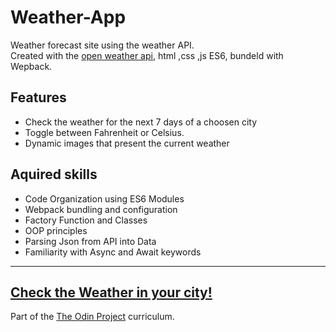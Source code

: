 # Weather-App
Weather forecast site using the weather API.<br>
Created with the [open weather api](https://openweathermap.org/api), html ,css ,js ES6, bundeld with Wepback.

## Features
* Check the weather for the next 7 days of a choosen city
* Toggle between Fahrenheit or Celsius.
* Dynamic images that present the current weather

## Aquired skills
* Code Organization using ES6 Modules
* Webpack bundling and configuration
* Factory Function and Classes
* OOP principles
* Parsing Json from API into Data
* Familiarity with Async and Await keywords
---
## [Check the Weather in your city!](https://newohtwo.github.io/Weather-App/)

Part of the [The Odin Project](https://www.theodinproject.com/) curriculum.



